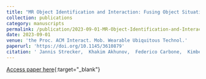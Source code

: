 ```yaml
---
title: "MR Object Identification and Interaction: Fusing Object Situation Information from Heterogeneous Sources"
collection: publications
category: manuscripts
permalink: /publication/2023-09-01-MR-Object-Identification-and-Interaction-Fusing-Object-Situation-Information-from-Heterogeneous-Sources
date: 2023-09-01
venue: 'the Proc. ACM Interact. Mob. Wearable Ubiquitous Technol.'
paperurl: 'https://doi.org/10.1145/3610879'
citation: ' Jannis Strecker,  Khakim Akhunov,  Federico Carbone,  Kimberly Garcia,  Kenan Bektaş,  Andres Gomez,  Simon Mayer,  Kasim Yildirim.'
---
```

[Access paper here](https://doi.org/10.1145/3610879){:target="_blank"}
